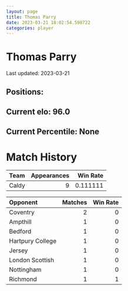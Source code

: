 ```yaml
---  
layout: page  
title: Thomas Parry  
date: 2023-03-21 18:02:54.598722  
categories: player  
---
```

# Thomas Parry


Last updated: 2023-03-21
## Positions: 

## Current elo: 96.0

## Current Percentile: None

# Match History


| Team   |   Appearances |   Win Rate |
|:-------|--------------:|-----------:|
| Caldy  |             9 |   0.111111 |

| Opponent         |   Matches |   Win Rate |
|:-----------------|----------:|-----------:|
| Coventry         |         2 |          0 |
| Ampthill         |         1 |          0 |
| Bedford          |         1 |          0 |
| Hartpury College |         1 |          0 |
| Jersey           |         1 |          0 |
| London Scottish  |         1 |          0 |
| Nottingham       |         1 |          0 |
| Richmond         |         1 |          1 |